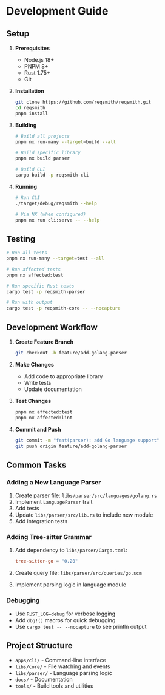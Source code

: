 # Development Guide

## Setup

1. **Prerequisites**
   - Node.js 18+
   - PNPM 8+
   - Rust 1.75+
   - Git

2. **Installation**
   ```bash
   git clone https://github.com/reqsmith/reqsmith.git
   cd reqsmith
   pnpm install
   ```

3. **Building**
   ```bash
   # Build all projects
   pnpm nx run-many --target=build --all
   
   # Build specific library
   pnpm nx build parser
   
   # Build CLI
   cargo build -p reqsmith-cli
   ```

4. **Running**
   ```bash
   # Run CLI
   ./target/debug/reqsmith --help
   
   # Via NX (when configured)
   pnpm nx run cli:serve -- --help
   ```

## Testing

```bash
# Run all tests
pnpm nx run-many --target=test --all

# Run affected tests
pnpm nx affected:test

# Run specific Rust tests
cargo test -p reqsmith-parser

# Run with output
cargo test -p reqsmith-core -- --nocapture
```

## Development Workflow

1. **Create Feature Branch**
   ```bash
   git checkout -b feature/add-golang-parser
   ```

2. **Make Changes**
   - Add code to appropriate library
   - Write tests
   - Update documentation

3. **Test Changes**
   ```bash
   pnpm nx affected:test
   pnpm nx affected:lint
   ```

4. **Commit and Push**
   ```bash
   git commit -m "feat(parser): add Go language support"
   git push origin feature/add-golang-parser
   ```

## Common Tasks

### Adding a New Language Parser

1. Create parser file: `libs/parser/src/languages/golang.rs`
2. Implement `LanguageParser` trait
3. Add tests
4. Update `libs/parser/src/lib.rs` to include new module
5. Add integration tests

### Adding Tree-sitter Grammar

1. Add dependency to `libs/parser/Cargo.toml`:
   ```toml
   tree-sitter-go = "0.20"
   ```

2. Create query file: `libs/parser/src/queries/go.scm`
3. Implement parsing logic in language module

### Debugging

- Use `RUST_LOG=debug` for verbose logging
- Add `dbg!()` macros for quick debugging
- Use `cargo test -- --nocapture` to see println output

## Project Structure

- `apps/cli/` - Command-line interface
- `libs/core/` - File watching and events
- `libs/parser/` - Language parsing logic
- `docs/` - Documentation
- `tools/` - Build tools and utilities
